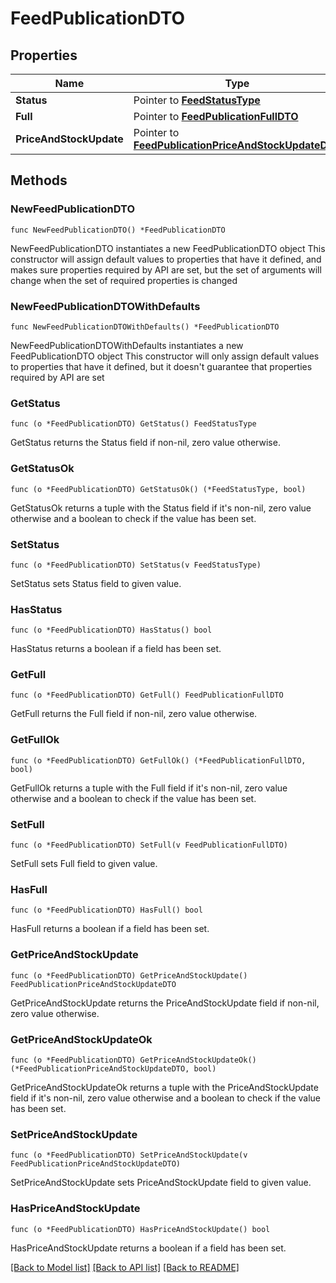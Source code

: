 # FeedPublicationDTO

## Properties

Name | Type | Description | Notes
------------ | ------------- | ------------- | -------------
**Status** | Pointer to [**FeedStatusType**](FeedStatusType.md) |  | [optional] 
**Full** | Pointer to [**FeedPublicationFullDTO**](FeedPublicationFullDTO.md) |  | [optional] 
**PriceAndStockUpdate** | Pointer to [**FeedPublicationPriceAndStockUpdateDTO**](FeedPublicationPriceAndStockUpdateDTO.md) |  | [optional] 

## Methods

### NewFeedPublicationDTO

`func NewFeedPublicationDTO() *FeedPublicationDTO`

NewFeedPublicationDTO instantiates a new FeedPublicationDTO object
This constructor will assign default values to properties that have it defined,
and makes sure properties required by API are set, but the set of arguments
will change when the set of required properties is changed

### NewFeedPublicationDTOWithDefaults

`func NewFeedPublicationDTOWithDefaults() *FeedPublicationDTO`

NewFeedPublicationDTOWithDefaults instantiates a new FeedPublicationDTO object
This constructor will only assign default values to properties that have it defined,
but it doesn't guarantee that properties required by API are set

### GetStatus

`func (o *FeedPublicationDTO) GetStatus() FeedStatusType`

GetStatus returns the Status field if non-nil, zero value otherwise.

### GetStatusOk

`func (o *FeedPublicationDTO) GetStatusOk() (*FeedStatusType, bool)`

GetStatusOk returns a tuple with the Status field if it's non-nil, zero value otherwise
and a boolean to check if the value has been set.

### SetStatus

`func (o *FeedPublicationDTO) SetStatus(v FeedStatusType)`

SetStatus sets Status field to given value.

### HasStatus

`func (o *FeedPublicationDTO) HasStatus() bool`

HasStatus returns a boolean if a field has been set.

### GetFull

`func (o *FeedPublicationDTO) GetFull() FeedPublicationFullDTO`

GetFull returns the Full field if non-nil, zero value otherwise.

### GetFullOk

`func (o *FeedPublicationDTO) GetFullOk() (*FeedPublicationFullDTO, bool)`

GetFullOk returns a tuple with the Full field if it's non-nil, zero value otherwise
and a boolean to check if the value has been set.

### SetFull

`func (o *FeedPublicationDTO) SetFull(v FeedPublicationFullDTO)`

SetFull sets Full field to given value.

### HasFull

`func (o *FeedPublicationDTO) HasFull() bool`

HasFull returns a boolean if a field has been set.

### GetPriceAndStockUpdate

`func (o *FeedPublicationDTO) GetPriceAndStockUpdate() FeedPublicationPriceAndStockUpdateDTO`

GetPriceAndStockUpdate returns the PriceAndStockUpdate field if non-nil, zero value otherwise.

### GetPriceAndStockUpdateOk

`func (o *FeedPublicationDTO) GetPriceAndStockUpdateOk() (*FeedPublicationPriceAndStockUpdateDTO, bool)`

GetPriceAndStockUpdateOk returns a tuple with the PriceAndStockUpdate field if it's non-nil, zero value otherwise
and a boolean to check if the value has been set.

### SetPriceAndStockUpdate

`func (o *FeedPublicationDTO) SetPriceAndStockUpdate(v FeedPublicationPriceAndStockUpdateDTO)`

SetPriceAndStockUpdate sets PriceAndStockUpdate field to given value.

### HasPriceAndStockUpdate

`func (o *FeedPublicationDTO) HasPriceAndStockUpdate() bool`

HasPriceAndStockUpdate returns a boolean if a field has been set.


[[Back to Model list]](../README.md#documentation-for-models) [[Back to API list]](../README.md#documentation-for-api-endpoints) [[Back to README]](../README.md)


